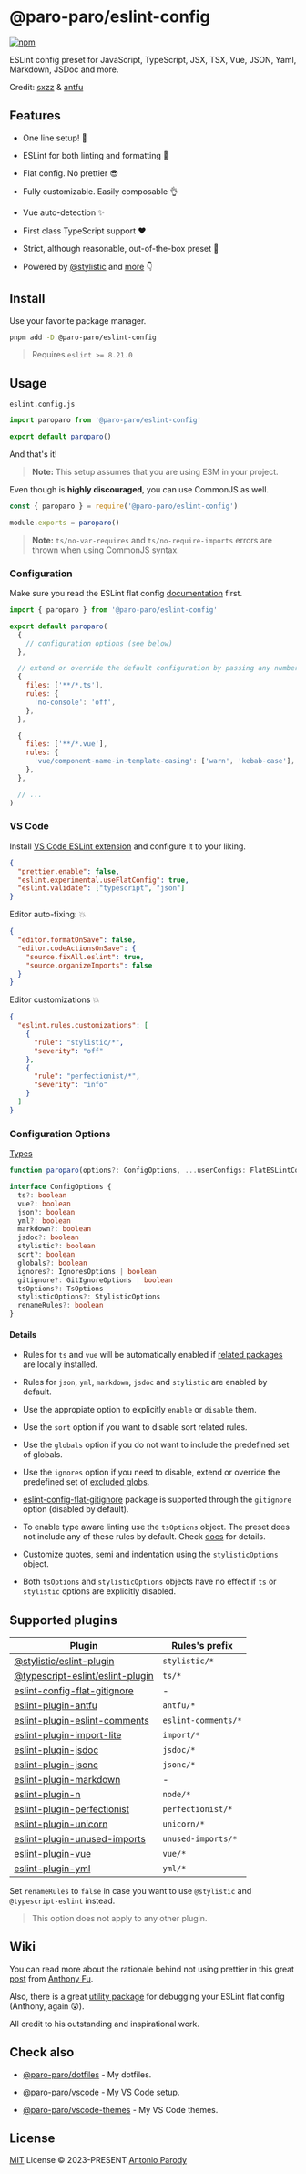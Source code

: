 # @paro-paro/eslint-config 

[![npm](https://img.shields.io/npm/v/@paro-paro/eslint-config.svg?color=a1b858)](https://npmjs.com/package/@paro-paro/eslint-config)

ESLint config preset for JavaScript, TypeScript, JSX, TSX, Vue, JSON, Yaml, Markdown, JSDoc and more.

Credit: [sxzz](https://github.com/sxzz/eslint-config) & [antfu](https://github.com/antfu/eslint-config) 

## Features

* One line setup! :rocket:

* ESLint for both linting and formatting :wrench:

* Flat config. No prettier :sunglasses: 

* Fully customizable. Easily composable :ok_hand:

* Vue auto-detection :sparkles:

* First class TypeScript support :heart:

* Strict, although reasonable, out-of-the-box preset :muscle:

* Powered by [@stylistic](https://eslint.style/) and [more](https://github.com/paro-paro/eslint-config#supported-plugins) :point_down:

## Install

Use your favorite package manager.

```bash
pnpm add -D @paro-paro/eslint-config
``` 

> Requires `eslint >= 8.21.0`

## Usage

`eslint.config.js`

```js
import paroparo from '@paro-paro/eslint-config'

export default paroparo()
```

And that's it!

> **Note:** This setup assumes that you are using ESM in your project.

Even though is **highly discouraged**, you can use CommonJS as well.

```js
const { paroparo } = require('@paro-paro/eslint-config')

module.exports = paroparo()
```

> **Note:** `ts/no-var-requires` and `ts/no-require-imports` errors are thrown when using CommonJS syntax.

### Configuration

Make sure you read the ESLint flat config [documentation](https://eslint.org/docs/latest/use/configure/configuration-files-new) first.

```js
import { paroparo } from '@paro-paro/eslint-config'

export default paroparo(
  {
    // configuration options (see below)
  },

  // extend or override the default configuration by passing any number of flat config objects!
  {
    files: ['**/*.ts'],
    rules: {
      'no-console': 'off',
    },
  },

  {
    files: ['**/*.vue'],
    rules: {
      'vue/component-name-in-template-casing': ['warn', 'kebab-case'],
    },
  },

  // ...
)
```

### VS Code

Install [VS Code ESLint extension](https://marketplace.visualstudio.com/items?itemName=dbaeumer.vscode-eslint) and configure it to your liking.

```json
{
  "prettier.enable": false,
  "eslint.experimental.useFlatConfig": true,
  "eslint.validate": ["typescript", "json"]
}
```

Editor auto-fixing: :boom:

```json
{
  "editor.formatOnSave": false,
  "editor.codeActionsOnSave": {
    "source.fixAll.eslint": true,
    "source.organizeImports": false
  }
}
```

Editor customizations :boom:

```json
{
  "eslint.rules.customizations": [
    {
      "rule": "stylistic/*",
      "severity": "off"
    },
    {
      "rule": "perfectionist/*",
      "severity": "info"
    }
  ]
}
```

### Configuration Options

[Types](https://github.com/paro-paro/eslint-config/blob/main/src/types.ts)

```ts
function paroparo(options?: ConfigOptions, ...userConfigs: FlatESLintConfigItem[]): FlatESLintConfigItem[]

interface ConfigOptions {
  ts?: boolean
  vue?: boolean
  json?: boolean
  yml?: boolean
  markdown?: boolean
  jsdoc?: boolean
  stylistic?: boolean
  sort?: boolean
  globals?: boolean
  ignores?: IgnoresOptions | boolean
  gitignore?: GitIgnoreOptions | boolean
  tsOptions?: TsOptions
  stylisticOptions?: StylisticOptions
  renameRules?: boolean
}
```

#### Details

* Rules for `ts` and `vue` will be automatically enabled if [related packages](https://github.com/paro-paro/eslint-config/blob/main/src/utils.ts) are locally installed.

* Rules for `json`, `yml`, `markdown`, `jsdoc` and `stylistic` are enabled by default.

* Use the appropiate option to explicitly `enable` or `disable` them.

* Use the `sort` option if you want to disable sort related rules.

* Use the `globals` option if you do not want to include the predefined set of globals.

* Use the `ignores` option if you need to disable, extend or override the predefined set of [excluded globs](https://github.com/paro-paro/eslint-config/blob/main/src/globs.ts).

* [eslint-config-flat-gitignore](https://github.com/antfu/eslint-config-flat-gitignore) package is supported through the `gitignore` option (disabled by default).

* To enable type aware linting use the `tsOptions` object. The preset does not include any of these rules by default. Check [docs](https://typescript-eslint.io/linting/typed-linting/) for details.

* Customize quotes, semi and indentation using the `stylisticOptions` object.

* Both `tsOptions` and `stylisticOptions` objects have no effect if `ts` or `stylistic` options are explicitly disabled.

## Supported plugins

| Plugin | Rules's prefix |
| --- | --- | 
| [@stylistic/eslint-plugin](https://eslint.style)                                            | `stylistic/*` |
| [@typescript-eslint/eslint-plugin](https://typescript-eslint.io)                            | `ts/*` |
| [eslint-config-flat-gitignore](https://github.com/antfu/eslint-config-flat-gitignore)       | - |
| [eslint-plugin-antfu](https://github.com/antfu/eslint-plugin-antfu)                         | `antfu/*` |
| [eslint-plugin-eslint-comments](https://mysticatea.github.io/eslint-plugin-eslint-comments) | `eslint-comments/*` |
| [eslint-plugin-import-lite](https://github.com/9romise/eslint-plugin-import-lite)           | `import/*` |
| [eslint-plugin-jsdoc](https://github.com/gajus/eslint-plugin-jsdoc)                         | `jsdoc/*` |
| [eslint-plugin-jsonc](https://github.com/ota-meshi/eslint-plugin-jsonc)                     | `jsonc/*` |
| [eslint-plugin-markdown](https://github.com/eslint/eslint-plugin-markdown)                  | - |
| [eslint-plugin-n](https://github.com/eslint-community/eslint-plugin-n )                     | `node/*` |
| [eslint-plugin-perfectionist](https://eslint-plugin-perfectionist.azat.io)                  | `perfectionist/*` |
| [eslint-plugin-unicorn](https://github.com/sindresorhus/eslint-plugin-unicorn)              | `unicorn/*` |
| [eslint-plugin-unused-imports](https://github.com/sweepline/eslint-plugin-unused-imports)   | `unused-imports/*` |
| [eslint-plugin-vue](https://eslint.vuejs.org)                                               | `vue/*` |
| [eslint-plugin-yml](https://github.com/ota-meshi/eslint-plugin-yml)                         | `yml/*` |

Set `renameRules` to `false` in case you want to use `@stylistic` and `@typescript-eslint` instead.

> This option does not apply to any other plugin.

## Wiki

You can read more about the rationale behind not using prettier in this great [post](https://antfu.me/posts/why-not-prettier) from [Anthony Fu](https://github.com/antfu).

Also, there is a great [utility package](https://www.npmjs.com/package/eslint-flat-config-viewer) for debugging your ESLint flat config (Anthony, again :astonished:).

All credit to his outstanding and inspirational work.

## Check also

* [@paro-paro/dotfiles](https://github.com/paro-paro/dotfiles) - My dotfiles.

* [@paro-paro/vscode](https://github.com/paro-paro/vscode) - My VS Code setup.

* [@paro-paro/vscode-themes](https://github.com/paro-paro/vscode-themes) - My VS Code themes.

## License

[MIT](./LICENSE) License &copy; 2023-PRESENT [Antonio Parody](https://github.com/paro-paro)
